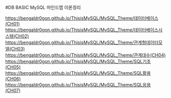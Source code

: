 #DB BASIC
MySQL 마인드맵 이론정리

https://bengaldr0gon.github.io/ThisisMySQL/MySQL_Theme/데이터베이스(CH01)<br>
https://bengaldr0gon.github.io/ThisisMySQL/MySQL_Theme/데이터베이스시스템(CH02)<br>
https://bengaldr0gon.github.io/ThisisMySQL/MySQL_Theme/관계형데이터모델(CH03)<br>
https://bengaldr0gon.github.io/ThisisMySQL/MySQL_Theme/관계대수(CH04)<br>
https://bengaldr0gon.github.io/ThisisMySQL/MySQL_Theme/SQL기초(CH05)<br>
https://bengaldr0gon.github.io/ThisisMySQL/MySQL_Theme/SQL활용(CH06)<br>
https://bengaldr0gon.github.io/ThisisMySQL/MySQL_Theme/SQL응용(CH07)<br>
